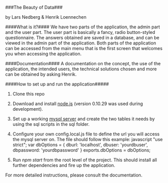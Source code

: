 ###The Beauty of Data###

by Lars Nedberg & Henrik Loennechen

####What is it?####
We have two parts of the application, the admin part and the user part.
The user part is basically a fancy, radio button-styled questionnaire.
The answers obtained are saved in a database, and can be viewed in the admin part of the application.
Both parts of the application can be accessed from the main menu that is the first screen that welcomes you when accessing the application.

####Documentation####
A documentation on the concept, the use of the application, the intended users, the technical solutions chosen and more can be obtained by asking Henrik.

####How to set up and run the application#####
1. Clone this repo
2. Download and install [node.js](http://nodejs.org/download/) (version 0.10.29 was used during development).
3. Set up a working [mysql server](http://dev.mysql.com/downloads/windows/installer/5.6.html) and create the two tables it needs by using the sql scripts in the sql folder.
4. Configure your own config.local.js file to define the url you will access the mysql server on. The file should follow this example:
      javascript
      "use strict";
      var dbOptions = {
        dburl: 'localhost',
        dbuser: 'yourdbuser',
        dbpassword: 'yourdbpassword'
      }
     exports.dbOptions = dbOptions;
    
5. Run *npm start* from the root level of the project. This should install all further dependencies and fire up the application.

For more detailed instructions, please consult the documentation.